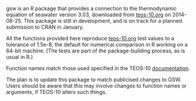 gsw is an R package that provides a connection to the thermodynamic equation of
seawater version 3.03, downloaded from [teos-10.org](http://www.teos-10.org) on
2014-08-25. This package is still in development, and is on track for a planned
submission to CRAN in January.

All the functions provided here reproduce [teos-10.org](http://www.teos-10.org)
test values to a tolerance of 1.5e-8, the default for numerical comparison in R
working on a 64-bit machine. (The tests are part of the package-building
process, as is usual in R.)

Function names match those used specified in the TEOS-10
[documentation](http://www.teos-10.org/pubs/gsw/html/gsw_contents.html).

The plan is to update this package to match publicised changes to GSW.  Users
should be aware that this may involve changes to function names or arguments,
if TEOS-10 alters such things.

